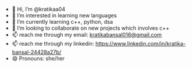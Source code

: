 - 👋 Hi, I’m @kratikaa04
- 👀 I’m interested in learning new languages
- 🌱 I’m currently learning c++, python, dsa
- 💞️ I’m looking to collaborate on new projects which involves c++
- 📫 reach me through my email: kratikabansal016@gmail.com
- 📫 reach me through my linkedin: https://www.linkedin.com/in/kratika-bansal-24428a27b/
- 😄 Pronouns: she/her


<!---
kratikaa04/kratikaa04 is a ✨ special ✨ repository because its `README.md` (this file) appears on your GitHub profile.
You can click the Preview link to take a look at your changes.
--->
